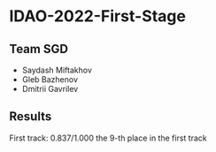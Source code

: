 # IDAO-2022-First-Stage

## Team SGD

 - Saydash Miftakhov
 - Gleb Bazhenov
 - Dmitrii Gavrilev

## Results

First track: 0.837/1.000
the 9-th place in the first track
